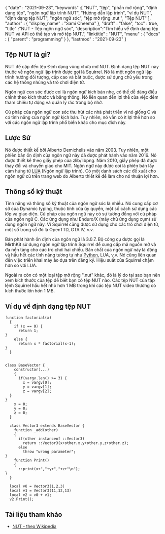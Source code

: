 {
  "date" : "2021-09-23", 
  "keywords" :[ "NUT", "tệp", "phần mở rộng", "định dạng tệp", "ngôn ngữ lập trình NUT", "Hướng dẫn lập trình", "ví dụ NUT", "định dạng tệp NUT", "ngôn ngữ sóc", "tệp mở rộng .nut ", "Tệp NUT" ],
  "author" : {
    "display_name" : "Sami Cheema"
},
  "draft" : "false",
  "toc" : true,
  "title" :"NUT - Tệp ngôn ngữ sóc",
  "description":"Tìm hiểu về định dạng tệp NUT và API có thể tạo và mở tệp NUT.",
  "linktitle" : "NUT",
  "menu" : {
    "docs" : {
      "parent" : "programming"
}
},
  "lastmod" : "2021-09-23"
}

## Tệp NUT là gì?

NUT đề cập đến tệp Định dạng vùng chứa mở NUT. Định dạng tệp NUT này thuộc về ngôn ngữ lập trình được gọi là Squirrel. Nó là một ngôn ngữ lập trình hướng đối tượng, cấp cao và bắt buộc, được sử dụng chủ yếu trong các hệ thống nhúng và trò chơi điện tử.

Ngôn ngữ con sóc được coi là ngôn ngữ kịch bản nhẹ, có thể dễ dàng điều chỉnh theo kích thước và băng thông. Nó liên quan đến lợi thế của việc đếm tham chiếu tự động và quản lý rác trong bộ nhớ.

Cú pháp của ngôn ngữ con sóc thu hút các nhà phát triển vì nó giống C và có tính năng của ngôn ngữ kịch bản. Tuy nhiên, nó vẫn có ít lợi thế hơn so với các ngôn ngữ lập trình phổ biến khác cho mục đích này.



## Lược Sử ##

Nó được thiết kế bởi Alberto Demichelis vào năm 2003. Tuy nhiên, một phiên bản ổn định của ngôn ngữ này đã được phát hành vào năm 2016. Nó được thiết kế theo giấy phép của zlib/libpng. Năm 2010, giấy phép đã được thay đổi và chuyển giao cho MIT. Ngôn ngữ này được coi là phiên bản lấy cảm hứng từ [LUA](/vi/programming/lua/) (Ngôn ngữ lập trình). Có một danh sách các đề xuất cho ngôn ngữ cũ trên trang web do Alberto thiết kế để làm cho nó thuận lợi hơn.


## Thông số kỹ thuật ##

Tính năng và thông số kỹ thuật của ngôn ngữ sóc là nhiều. Nó cung cấp cơ sở của Dynamic typing, thuộc tính của ủy quyền, một số cách sử dụng các lớp và giao diện. Cú pháp của ngôn ngữ này có sự tương đồng với cú pháp của ngôn ngữ C. Các ứng dụng như Enduro/X (máy chủ ứng dụng cụm) sử dụng ngôn ngữ này. Vì Squirrel cũng được sử dụng cho các trò chơi điện tử, một số trong số đó là OpenTTD, GTA IV, v.v.

Bản phát hành ổn định của ngôn ngữ là 3.0.7. Bộ công cụ được gọi là MirthKit sử dụng ngôn ngữ lập trình Squirrel để cung cấp mã nguồn mở và đa nền tảng cho các trò chơi hai chiều. Bản chất của ngôn ngữ này là động và hầu hết các tính năng tương tự như [Python](/vi/programming/py/), LUA, v.v. Nó cũng liên quan đến việc triển khai máy ảo dựa trên đăng ký. Hiệu suất của Squirrel chậm hơn so với LUA.

Ngoài ra còn có một loại tệp mở rộng ".nut" khác, đó là lý do tại sao bạn nên xem kích thước của tệp để biết bạn có tệp NUT nào. Các tệp NUT của tập lệnh Squirrel hầu hết nhỏ hơn 1 MB trong khi các tệp NUT video thường có kích thước lớn hơn 1 MB.


## Ví dụ về định dạng tệp NUT ##

```
function factorial(x)
  {
    if (x == 0) {
      return 1;
}
    else {
      return x * factorial(x-1);
}
  }
```

```

class BaseVector {
    constructor(...)
    {
      if(vargv.len() >= 3) {
        x = vargv[0];
        y = vargv[1];
        z = vargv[2];
  }
}
    x = 0;
    y = 0;
    z = 0;
  }

  class Vector3 extends BaseVector {
    function _add(other)
    {
      if(other instanceof ::Vector3)
        return ::Vector3(x+other.x,y+other.y,z+other.z);
      else
        throw "wrong parameter";
}
    function Print()
    {
      ::print(x+","+y+","+z+"\n");
}
  }

  local v0 = Vector3(1,2,3)
  local v1 = Vector3(11,12,13)
  local v2 = v0 + v1;
  v2.Print();

```

## Tài liệu tham khảo ##

* [NUT - theo Wikipedia](https://en.wikipedia.org/wiki/Squirrel_(programming_language))



